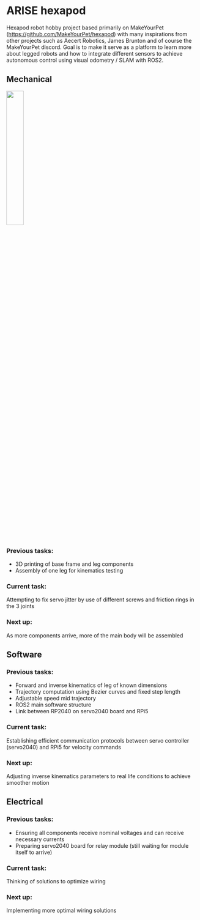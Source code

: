 # ARISE hexapod

Hexapod robot hobby project based primarily on MakeYourPet (https://github.com/MakeYourPet/hexapod) with many inspirations from other projects such as Aecert Robotics, James Brunton and of course the MakeYourPet discord. Goal is to make it serve as a platform to learn more about legged robots and how to integrate different sensors to achieve autonomous control using visual odometry / SLAM with ROS2. 

## Mechanical

<img src="https://github.com/madyhr/arise/blob/master/doc/hexapod_leg.jpg" width=30% height=30%>

### Previous tasks:
- 3D printing of base frame and leg components
- Assembly of one leg for kinematics testing

### Current task: 
Attempting to fix servo jitter by use of different screws and friction rings in the 3 joints

### Next up: 
As more components arrive, more of the main body will be assembled

## Software

### Previous tasks:
- Forward and inverse kinematics of leg of known dimensions
- Trajectory computation using Bezier curves and fixed step length
- Adjustable speed mid trajectory
- ROS2 main software structure
- Link between RP2040 on servo2040 board and RPi5

### Current task: 
Establishing efficient communication protocols between servo controller (servo2040) and RPi5 for velocity commands

### Next up: 
Adjusting inverse kinematics parameters to real life conditions to achieve smoother motion

## Electrical

### Previous tasks:
- Ensuring all components receive nominal voltages and can receive necessary currents
- Preparing servo2040 board for relay module (still waiting for module itself to arrive)

### Current task: 
Thinking of solutions to optimize wiring

### Next up: 
Implementing more optimal wiring solutions
